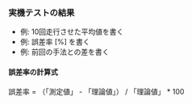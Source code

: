 ### 実機テストの結果
 - 例: 10回走行させた平均値を書く
 - 例: 誤差率 [%] を書く
 - 例: 前回の手法との差を書く

#### 誤差率の計算式
誤差率 = （「測定値」 - 「理論値」） / 「理論値」 * 100